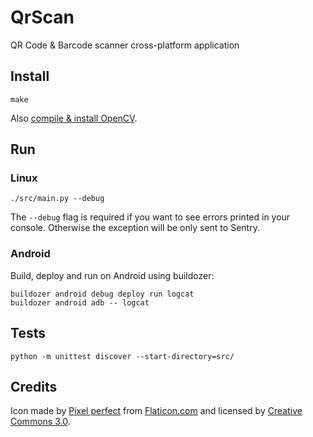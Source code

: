 # QrScan
QR Code &amp; Barcode scanner cross-platform application


## Install
```
make
```
Also [compile & install OpenCV](https://github.com/AndreMiras/garden.zbarcam/blob/develop/OpenCV.md).


## Run

### Linux
```
./src/main.py --debug
```
The `--debug` flag is required if you want to see errors printed in your console.
Otherwise the exception will be only sent to Sentry.

### Android
Build, deploy and run on Android using buildozer:
```
buildozer android debug deploy run logcat
buildozer android adb -- logcat
```

## Tests
```
python -m unittest discover --start-directory=src/
```


## Credits

Icon made by [Pixel perfect](https://www.flaticon.com/authors/pixel-perfect) from [Flaticon.com](https://www.flaticon.com/) and licensed by [Creative Commons 3.0](http://creativecommons.org/licenses/by/3.0/).
